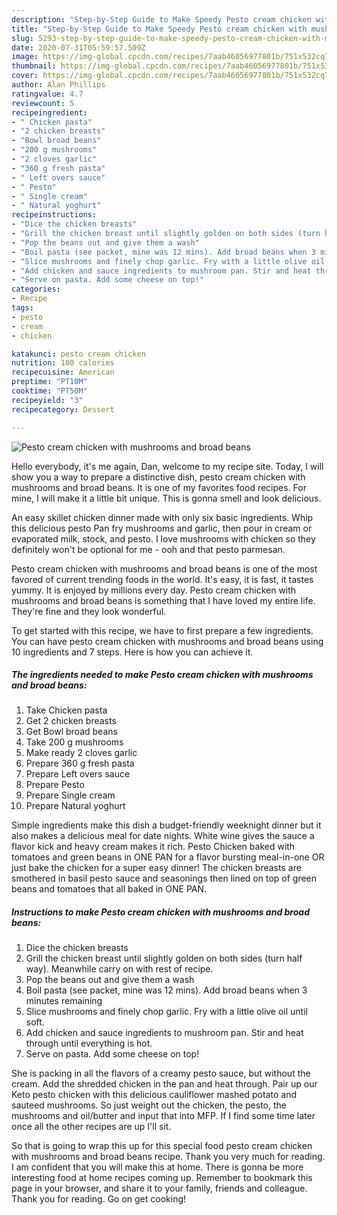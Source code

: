 ```yaml
---
description: "Step-by-Step Guide to Make Speedy Pesto cream chicken with mushrooms and broad beans"
title: "Step-by-Step Guide to Make Speedy Pesto cream chicken with mushrooms and broad beans"
slug: 5293-step-by-step-guide-to-make-speedy-pesto-cream-chicken-with-mushrooms-and-broad-beans
date: 2020-07-31T05:59:57.509Z
image: https://img-global.cpcdn.com/recipes/7aab46056977801b/751x532cq70/pesto-cream-chicken-with-mushrooms-and-broad-beans-recipe-main-photo.jpg
thumbnail: https://img-global.cpcdn.com/recipes/7aab46056977801b/751x532cq70/pesto-cream-chicken-with-mushrooms-and-broad-beans-recipe-main-photo.jpg
cover: https://img-global.cpcdn.com/recipes/7aab46056977801b/751x532cq70/pesto-cream-chicken-with-mushrooms-and-broad-beans-recipe-main-photo.jpg
author: Alan Phillips
ratingvalue: 4.7
reviewcount: 5
recipeingredient:
- " Chicken pasta"
- "2 chicken breasts"
- "Bowl broad beans"
- "200 g mushrooms"
- "2 cloves garlic"
- "360 g fresh pasta"
- " Left overs sauce"
- " Pesto"
- " Single cream"
- " Natural yoghurt"
recipeinstructions:
- "Dice the chicken breasts"
- "Grill the chicken breast until slightly golden on both sides (turn half way). Meanwhile carry on with rest of recipe."
- "Pop the beans out and give them a wash"
- "Boil pasta (see packet, mine was 12 mins). Add broad beans when 3 minutes remaining"
- "Slice mushrooms and finely chop garlic. Fry with a little olive oil until soft."
- "Add chicken and sauce ingredients to mushroom pan. Stir and heat through until everything is hot."
- "Serve on pasta. Add some cheese on top!"
categories:
- Recipe
tags:
- pesto
- cream
- chicken

katakunci: pesto cream chicken 
nutrition: 180 calories
recipecuisine: American
preptime: "PT10M"
cooktime: "PT50M"
recipeyield: "3"
recipecategory: Dessert

---
```



![Pesto cream chicken with mushrooms and broad beans](https://img-global.cpcdn.com/recipes/7aab46056977801b/751x532cq70/pesto-cream-chicken-with-mushrooms-and-broad-beans-recipe-main-photo.jpg)

Hello everybody, it's me again, Dan, welcome to my recipe site. Today, I will show you a way to prepare a distinctive dish, pesto cream chicken with mushrooms and broad beans. It is one of my favorites food recipes. For mine, I will make it a little bit unique. This is gonna smell and look delicious.

An easy skillet chicken dinner made with only six basic ingredients. Whip this delicious pesto Pan fry mushrooms and garlic, then pour in cream or evaporated milk, stock, and pesto. I love mushrooms with chicken so they definitely won&#39;t be optional for me - ooh and that pesto parmesan.

Pesto cream chicken with mushrooms and broad beans is one of the most favored of current trending foods in the world. It's easy, it is fast, it tastes yummy. It is enjoyed by millions every day. Pesto cream chicken with mushrooms and broad beans is something that I have loved my entire life. They're fine and they look wonderful.


To get started with this recipe, we have to first prepare a few ingredients. You can have pesto cream chicken with mushrooms and broad beans using 10 ingredients and 7 steps. Here is how you can achieve it.

<!--inarticleads1-->

##### The ingredients needed to make Pesto cream chicken with mushrooms and broad beans:

1. Take  Chicken pasta
1. Get 2 chicken breasts
1. Get Bowl broad beans
1. Take 200 g mushrooms
1. Make ready 2 cloves garlic
1. Prepare 360 g fresh pasta
1. Prepare  Left overs sauce
1. Prepare  Pesto
1. Prepare  Single cream
1. Prepare  Natural yoghurt


Simple ingredients make this dish a budget-friendly weeknight dinner but it also makes a delicious meal for date nights. White wine gives the sauce a flavor kick and heavy cream makes it rich. Pesto Chicken baked with tomatoes and green beans in ONE PAN for a flavor bursting meal-in-one OR just bake the chicken for a super easy dinner! The chicken breasts are smothered in basil pesto sauce and seasonings then lined on top of green beans and tomatoes that all baked in ONE PAN. 

<!--inarticleads2-->

##### Instructions to make Pesto cream chicken with mushrooms and broad beans:

1. Dice the chicken breasts
1. Grill the chicken breast until slightly golden on both sides (turn half way). Meanwhile carry on with rest of recipe.
1. Pop the beans out and give them a wash
1. Boil pasta (see packet, mine was 12 mins). Add broad beans when 3 minutes remaining
1. Slice mushrooms and finely chop garlic. Fry with a little olive oil until soft.
1. Add chicken and sauce ingredients to mushroom pan. Stir and heat through until everything is hot.
1. Serve on pasta. Add some cheese on top!


She is packing in all the flavors of a creamy pesto sauce, but without the cream. Add the shredded chicken in the pan and heat through. Pair up our Keto pesto chicken with this delicious cauliflower mashed potato and sauteed mushrooms. So just weight out the chicken, the pesto, the mushrooms and oil/butter and input that into MFP. If I find some time later once all the other recipes are up I&#39;ll sit. 

So that is going to wrap this up for this special food pesto cream chicken with mushrooms and broad beans recipe. Thank you very much for reading. I am confident that you will make this at home. There is gonna be more interesting food at home recipes coming up. Remember to bookmark this page in your browser, and share it to your family, friends and colleague. Thank you for reading. Go on get cooking!
